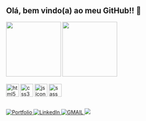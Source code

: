 ## Olá, bem vindo(a) ao meu GitHub!! 🙌

<div>
    <img height="150em" src="https://github-readme-stats.vercel.app/api?username=pedrohenriquealvesfernandes&show_icons=true&theme=dracula&include_all_comits=true&count_private=truecustom_title=Atividades:"></img>
    <img height="150em" src="https://github-readme-stats.vercel.app/api/top-langs/?username=pedrohenriquealvesfernandes&hide_progress=false&layout=compact&theme=dracula"></img>
</div>
</br>
<div>   
    <img width="35px" alt="html5 ícone" src="https://cdn.jsdelivr.net/gh/devicons/devicon/icons/html5/html5-original.svg" />         
    <img width="35px" alt="css3 ícone" src="https://cdn.jsdelivr.net/gh/devicons/devicon/icons/css3/css3-original.svg" />      
    <img width="35px" alt="js ícone" src="https://cdn.jsdelivr.net/gh/devicons/devicon/icons/javascript/javascript-plain.svg"/>     
    <img width="35px" alt="sass ícone" src="https://cdn.jsdelivr.net/gh/devicons/devicon/icons/sass/sass-original.svg" />       
</div>

##

<div>
    <a href="https://pedrohenriquealvesfernandes.github.io/Portfolio/" target="_blank">
        <img src="https://img.shields.io/badge/portfolio-56347C?style=for-the-badge&logo=About.me&logoColor=white" alt="Portfolio"></img>
    </a>
    <a href="https://www.linkedin.com/in/pedrohalves/" target="_blank">
        <img src="https://img.shields.io/badge/LINKEDIN-0077B5?style=for-the-badge&logo=linkedin&logoColor=white" alt="LinkedIn"></img>
    </a>
    <a href="mailto:pedrohenriquealves.contato@gmail.com?subject=Vim pelo GitHub" target="_blank">
        <img src="https://img.shields.io/badge/Gmail-D14836?style=for-the-badge&logo=gmail&logoColor=white" alt="GMAIL"></img>
    </a>
    <a href="https://www.instagram.com/pedrohalvesss/" target="_blank">
    <img src="https://img.shields.io/badge/Instagram-E4405F?style=for-the-badge&logo=instagram&logoColor=white"></img>
    </a>
    
</div>
          
